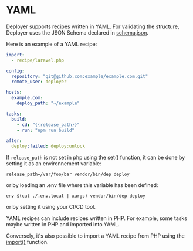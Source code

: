 # YAML

Deployer supports recipes written in YAML. For validating the structure, Deployer uses
the JSON Schema declared in [schema.json](https://github.com/deployphp/deployer/blob/master/src/schema.json).

Here is an example of a YAML recipe:

```yaml
import:
  - recipe/laravel.php

config:
  repository: "git@github.com:example/example.com.git"
  remote_user: deployer

hosts:
  example.com:
    deploy_path: "~/example"

tasks:
  build:
    - cd: "{{release_path}}"
    - run: "npm run build"

after:
  deploy:failed: deploy:unlock
```

If `release_path` is not set in php using the set() function, it can be done by setting it as an environnement variable:

``release_path=/var/foo/bar vendor/bin/dep deploy``

or by loading an .env file where this variable has been defined:

``env $(cat ./.env.local | xargs) vendor/bin/dep deploy``

or by setting it using your CI/CD tool.

YAML recipes can include recipes written in PHP. For example, some tasks maybe written in PHP and imported into YAML.

Conversely, it's also possible to import a YAML recipe from PHP using the [import()](api.md#import) function.
